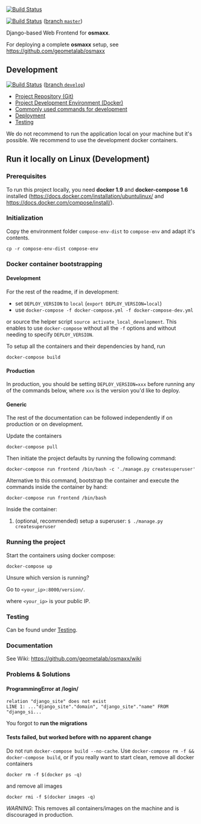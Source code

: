 [![Build Status](https://travis-ci.org/geometalab/osmaxx-conversion-service.svg?branch=develop)](https://travis-ci.org/geometalab/osmaxx-conversion-service)

[![Build Status](https://travis-ci.org/geometalab/osmaxx-frontend.svg?branch=master)](https://travis-ci.org/geometalab/osmaxx-frontend) ([branch `master`](https://github.com/geometalab/osmaxx-frontend/tree/master))

Django-based Web Frontend for **osmaxx**.

For deploying a complete **osmaxx** setup, see https://github.com/geometalab/osmaxx

## Development

[![Build Status](https://travis-ci.org/geometalab/osmaxx-frontend.svg?branch=develop)](https://travis-ci.org/geometalab/osmaxx-frontend) ([branch `develop`](https://github.com/geometalab/osmaxx-frontend/tree/develop))

* [Project Repository (Git)](/docs/git-repository.md)
* [Project Development Environment (Docker)](/docs/project-development-environment.md)
* [Commonly used commands for development](/docs/useful-commands.md)
* [Deployment](/docs/deployment.md)
* [Testing](/docs/testing.md)

We do not recommend to run the application local on your machine but it's possible. We recommend to use the development docker containers.

## Run it locally on Linux (Development)

### Prerequisites

To run this project locally, you need **docker 1.9** and **docker-compose 1.6** installed
(https://docs.docker.com/installation/ubuntulinux/ and https://docs.docker.com/compose/install/).


### Initialization

Copy the environment folder `compose-env-dist` to `compose-env` and adapt it's contents.

```shell
cp -r compose-env-dist compose-env
```

### Docker container bootstrapping


#### Development 

For the rest of the readme, if in development:

* set `DEPLOY_VERSION` to `local` (`export DEPLOY_VERSION=local`)
* use `docker-compose -f docker-compose.yml -f docker-compose-dev.yml`

or source the helper script `source activate_local_development`. This enables to use `docker-compose` without
all the `-f` options and without needing to specify `DEPLOY_VERSION`.

To setup all the containers and their dependencies by hand, run

```shell
docker-compose build
```

#### Production

In production, you should be setting `DEPLOY_VERSION=xxx` before running any of the commands below, where `xxx` is
the version you'd like to deploy.


#### Generic

The rest of the documentation can be followed independently if on production or on development. 

Update the containers

```shell
docker-compose pull
```

Then initiate the project defaults by running the following command:

```shell
docker-compose run frontend /bin/bash -c './manage.py createsuperuser'
```

Alternative to this command, bootstrap the container and execute the commands inside the container by hand:

```shell
docker-compose run frontend /bin/bash
```

Inside the container:

1. (optional, recommended) setup a superuser: `$ ./manage.py createsuperuser`


### Running the project

Start the containers using docker compose:

```shell
docker-compose up
```

Unsure which version is running?

Go to `<your_ip>:8000/version/`.

where `<your_ip>` is your public IP.

### Testing

Can be found under [Testing](/docs/testing.md).


### Documentation

See Wiki: https://github.com/geometalab/osmaxx/wiki


### Problems & Solutions

#### ProgrammingError at /login/

```
relation "django_site" does not exist
LINE 1: ..."django_site"."domain", "django_site"."name" FROM "django_si...
```

You forgot to **run the migrations**


#### Tests failed, but worked before with no apparent change

Do not run `docker-compose build --no-cache`. Use `docker-compose rm -f && docker-compose build`, or
if you really want to start clean, remove all docker containers

`docker rm -f $(docker ps -q)`

and remove all images

`docker rmi -f $(docker images -q)`

*WARNING*: This removes all containers/images on the machine and is
discouraged in production.
